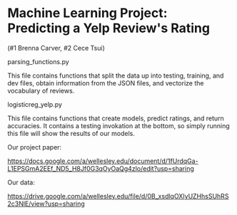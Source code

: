 # Machine Learning Project: Predicting a Yelp Review's Rating

(#1 Brenna Carver, #2 Cece Tsui)

parsing_functions.py

This file contains functions that split the data up into testing, training, and dev files, obtain information from the JSON files, and vectorize the vocabulary of reviews.

logisticreg_yelp.py

This file contains functions that create models, predict ratings, and return accuracies. It contains a testing invokation at the bottom, so simply running this file will show the results of our models. 


Our project paper:

https://docs.google.com/a/wellesley.edu/document/d/1fUrdqGa-L1EPSGmA2EEf_ND5_H8Jf0G3qOyOaQg4zlo/edit?usp=sharing

Our data:

https://drive.google.com/a/wellesley.edu/file/d/0B_xsdlqOXIyUZHhsSUhRS2c3NlE/view?usp=sharing

